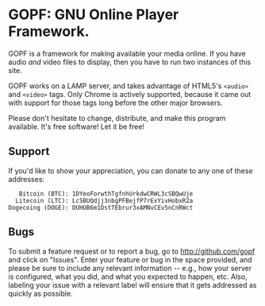 # GOPF: GNU Online Player Framework.

GOPF is a framework for making available your media online.  If you have audio *and* video files to display, then you have to run two instances of this site.

GOPF works on a LAMP server, and takes advantage of HTML5's `<audio>` and `<video>` tags.  Only Chrome is actively supported, because it came out with support for those tags long before the other major browsers.

Please don't hesitate to change, distribute, and make this program available.  It's free software!  Let it be free!

## Support

If you'd like to show your appreciation, you can donate to any one of these addresses:

```
   Bitcoin (BTC): 1DYeoForwthTgfnhUrkdwCRWL3cSBQwUje
  Litecoin (LTC): LcSBUQdjj3nbgPFBejfP7rExYivHobxR2a
Dogecoing (DOGE): DUHUB6m1DstTEbrur3xAMNvCEv5nCnRWct
```

## Bugs

To submit a feature request or to report a bug, go to http://github.com/gopf and click on "Issues".  Enter your feature or bug in the space provided, and please be sure to include any relevant information -- e.g., how your server is configured, what you did, and what you expected to happen, etc.  Also, labeling your issue with a relevant label will ensure that it gets addressed as quickly as possible.
